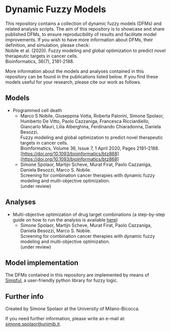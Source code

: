 # Dynamic Fuzzy Models

This repository contains a collection of dynamic fuzzy models (DFMs) and related analysis scripts.
The aim of this repository is to showcase and share published DFMs, to ensure reproducibility of results and facilitate model improvements.
If you wish to have more information about DFMs, their definition, and simulation, please check:  
Nobile et al. (2020). Fuzzy modeling and global optimization to predict novel therapeutic targets in cancer cells.  
Bioinformatics, 36(7), 2181-2188.

More information about the models and analyses contained in this repository can be found in the publications listed below.
If you find these models useful for your research, please cite our work as follows.

## Models
- Programmed cell death
	- Marco S Nobile, Giuseppina Votta, Roberta Palorini, Simone Spolaor, Humberto De Vitto, Paolo Cazzaniga, Francesca Ricciardiello, Giancarlo Mauri, Lilia Alberghina, Ferdinando Chiaradonna, Daniela Besozzi.  
	Fuzzy modeling and global optimization to predict novel therapeutic targets in cancer cells.  
	Bioinformatics, Volume 36, Issue 7, 1 April 2020, Pages 2181–2188.
	[https://doi.org/10.1093/bioinformatics/btz868](https://doi.org/10.1093/bioinformatics/btz868)
	- Simone Spolaor, Martijn Scheve, Murat Firat, Paolo Cazzaniga, Daniela Besozzi, Marco S. Nobile.  
	Screening for combination cancer therapies with dynamic fuzzy modeling and multi-objective optimization.  
	(under review)

## Analyses
- Multi-objective optimization of drug target combinations (a step-by-step guide on how to run the analysis is available [here](https://docs.google.com/document/d/16tNbj1e56ahv5-KwozeMjwiQrShCRcFrszf3mXmU00M/edit?usp=sharing))
	- Simone Spolaor, Martijn Scheve, Murat Firat, Paolo Cazzaniga, Daniela Besozzi, Marco S. Nobile.  
	Screening for combination cancer therapies with dynamic fuzzy modeling and multi-objective optimization.  
	(under review)

## Model implementation
The DFMs contained in this repository are implemented by means of [Simpful](https://github.com/aresio/simpful), a user-friendly python library for fuzzy logic.

## Further info
Created by Simone Spolaor at the University of Milano-Bicocca. 

If you need further information, please write an e-mail at: simone.spolaor@unimib.it.

